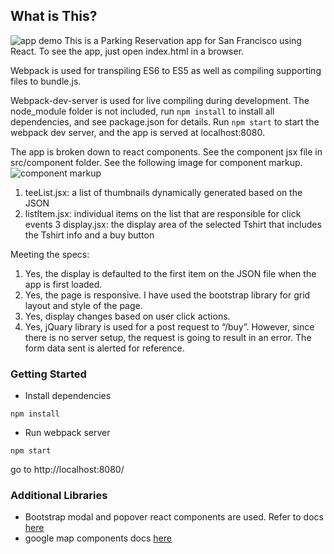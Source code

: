 ## What is This?

![app demo](https://raw.githubusercontent.com/michelleheh/SFParking/master/img/demo.gif)
This is a Parking Reservation app for San Francisco using React. To see the app, just open index.html in a browser. 

Webpack is used for transpiling ES6 to ES5 as well as compiling supporting files to bundle.js.  

Webpack-dev-server is used for live compiling during development.  The node_module folder is not included, run `npm install` to install all dependencies, and see package.json for details.  Run `npm start` to start the webpack dev server, and the app is served at localhost:8080.

The app is broken down to react components. See the component jsx file in src/component folder. See the following image for component markup. 
![component markup](https://raw.githubusercontent.com/michelleheh/SFParking/master/img/appMarkup.jpg)
1. teeList.jsx: a list of thumbnails dynamically generated based on the JSON
2. listItem.jsx: individual items on the list that are responsible for click events
3 display.jsx: the display area of the selected Tshirt that includes the Tshirt info and a buy button

Meeting the specs:
1. Yes, the display is defaulted to the first item on the JSON file when the app is first loaded. 
2. Yes, the page is responsive.  I have used the bootstrap library for grid layout and style of the page.
3. Yes, display changes based on user click actions.
4. Yes, jQuary library is used for a post request to “/buy”.  However, since there is no server setup, the request is going to result in an error.  The form data sent is alerted for reference. 


### Getting Started

* Install dependencies
```
npm install
```
* Run webpack server
```
npm start
```
go to http://localhost:8080/

### Additional Libraries
* Bootstrap modal and popover react components are used. Refer to docs [here](https://react-bootstrap.github.io/)
* google map components docs [here](https://github.com/istarkov/google-map-react)